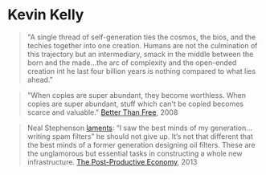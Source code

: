 # Kevin Kelly

> "A single thread of self-generation ties the cosmos, the bios, and the techies together into one creation. Humans are not the culmination of this trajectory but an intermediary, smack in the middle between the born and the made…the arc of complexity and the open-ended creation int he last four billion years is nothing compared to what lies ahead."

> "When copies are super abundant, they become worthless. When copies are super abundant, stuff which can't be copied becomes scarce and valuable."
[Better Than Free](https://www.edge.org/conversation/better-than-free), 2008

> Neal Stephenson [laments](http://www.youtube.com/watch?feature=player_embedded&v=TE0n_5qPmRM): “I saw the best minds of my generation… writing spam filters” he should not give up. It’s not that different that the best minds of a former generation designing oil filters. These are the unglamorous but essential tasks in constructing a whole new infrastructure.
[The Post-Productive Economy](https://kk.org/thetechnium/the-post-produc/), 2013
